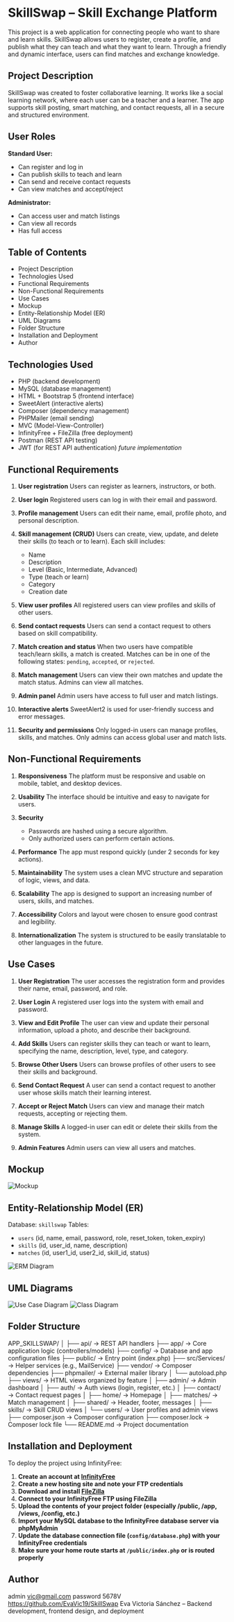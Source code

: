 ﻿# SkillSwap – Skill Exchange Platform   

This project is a web application for connecting people who want to share and learn skills. SkillSwap allows users to register, create a profile, and publish what they can teach and what they want to learn. Through a friendly and dynamic interface, users can find matches and exchange knowledge.

## Project Description

SkillSwap was created to foster collaborative learning. It works like a social learning network, where each user can be a teacher and a learner. The app supports skill posting, smart matching, and contact requests, all in a secure and structured environment.

## User Roles

**Standard User:**

* Can register and log in
* Can publish skills to teach and learn
* Can send and receive contact requests
* Can view matches and accept/reject

**Administrator:**

* Can access user and match listings
* Can view all records
* Has full access

## Table of Contents

* Project Description
* Technologies Used
* Functional Requirements
* Non-Functional Requirements
* Use Cases
* Mockup
* Entity-Relationship Model (ER)
* UML Diagrams
* Folder Structure
* Installation and Deployment
* Author

## Technologies Used

* PHP (backend development)
* MySQL (database management)
* HTML + Bootstrap 5 (frontend interface)
* SweetAlert (interactive alerts)
* Composer (dependency management)
* PHPMailer (email sending)
* MVC (Model-View-Controller)
* InfinityFree + FileZilla (free deployment)
* Postman (REST API testing)
* JWT (for REST API authentication) *future implementation*

## Functional Requirements

1. **User registration**
   Users can register as learners, instructors, or both.

2. **User login**
   Registered users can log in with their email and password.

3. **Profile management**
   Users can edit their name, email, profile photo, and personal description.

4. **Skill management (CRUD)**
   Users can create, view, update, and delete their skills (to teach or to learn). Each skill includes:

   * Name
   * Description
   * Level (Basic, Intermediate, Advanced)
   * Type (teach or learn)
   * Category
   * Creation date

5. **View user profiles**
   All registered users can view profiles and skills of other users.

6. **Send contact requests**
   Users can send a contact request to others based on skill compatibility.

7. **Match creation and status**
   When two users have compatible teach/learn skills, a match is created.
   Matches can be in one of the following states: `pending`, `accepted`, or `rejected`.

8. **Match management**
   Users can view their own matches and update the match status.
   Admins can view all matches.

9. **Admin panel**
   Admin users have access to full user and match listings.

10. **Interactive alerts**
    SweetAlert2 is used for user-friendly success and error messages.

11. **Security and permissions**
    Only logged-in users can manage profiles, skills, and matches.
    Only admins can access global user and match lists.

## Non-Functional Requirements

1. **Responsiveness**
   The platform must be responsive and usable on mobile, tablet, and desktop devices.

2. **Usability**
   The interface should be intuitive and easy to navigate for users.

3. **Security**

   * Passwords are hashed using a secure algorithm.
   * Only authorized users can perform certain actions.

4. **Performance**
   The app must respond quickly (under 2 seconds for key actions).

5. **Maintainability**
   The system uses a clean MVC structure and separation of logic, views, and data.

6. **Scalability**
   The app is designed to support an increasing number of users, skills, and matches.

7. **Accessibility**
   Colors and layout were chosen to ensure good contrast and legibility.

8. **Internationalization**
   The system is structured to be easily translatable to other languages in the future.

## Use Cases

1. **User Registration**
   The user accesses the registration form and provides their name, email, password, and role.

2. **User Login**
   A registered user logs into the system with email and password.

3. **View and Edit Profile**
   The user can view and update their personal information, upload a photo, and describe their background.

4. **Add Skills**
   Users can register skills they can teach or want to learn, specifying the name, description, level, type, and category.

5. **Browse Other Users**
   Users can browse profiles of other users to see their skills and background.

6. **Send Contact Request**
   A user can send a contact request to another user whose skills match their learning interest.

7. **Accept or Reject Match**
   Users can view and manage their match requests, accepting or rejecting them.

8. **Manage Skills**
   A logged-in user can edit or delete their skills from the system.

9. **Admin Features**
   Admin users can view all users and matches.

## Mockup

![Mockup](assets/mockup_skillswap.png)

## Entity-Relationship Model (ER)

Database: `skillswap`
Tables:

* `users` (id, name, email, password, role, reset\_token, token\_expiry)
* `skills` (id, user\_id, name, description)
* `matches` (id, user1\_id, user2\_id, skill\_id, status)

![ERM Diagram](assets/er_skillswap.png)

## UML Diagrams

![Use Case Diagram](assets/use_case_diagram.png)
![Class Diagram](assets/class_diagram.png)


## Folder Structure

APP\_SKILLSWAP/
│
├── api/                  → REST API handlers
├── app/                  → Core application logic (controllers/models)
├── config/               → Database and app configuration files
├── public/               → Entry point (index.php)
├── src/Services/         → Helper services (e.g., MailService)
├── vendor/               → Composer dependencies
├── phpmailer/            → External mailer library
│   └── autoload.php
├── views/                → HTML views organized by feature
│   ├── admin/            → Admin dashboard
│   ├── auth/             → Auth views (login, register, etc.)
│   ├── contact/          → Contact request pages
│   ├── home/             → Homepage
│   ├── matches/          → Match management
│   ├── shared/           → Header, footer, messages
│   ├── skills/           → Skill CRUD views
│   └── users/            → User profiles and admin views
├── composer.json         → Composer configuration
├── composer.lock         → Composer lock file
└── README.md             → Project documentation

## Installation and Deployment

To deploy the project using InfinityFree:

1. **Create an account at [InfinityFree](https://infinityfree.net)**
2. **Create a new hosting site and note your FTP credentials**
3. **Download and install [FileZilla](https://filezilla-project.org/)**
4. **Connect to your InfinityFree FTP using FileZilla**
5. **Upload the contents of your project folder (especially /public, /app, /views, /config, etc.)**
6. **Import your MySQL database to the InfinityFree database server via phpMyAdmin**
7. **Update the database connection file (`config/database.php`) with your InfinityFree credentials**
8. **Make sure your home route starts at `/public/index.php` or is routed properly**

## Author
admin vic@gmail.com 
password 5678V
https://github.com/EvaVic19/SkillSwap
Eva Victoria Sánchez – Backend development, frontend design, and deployment


   


